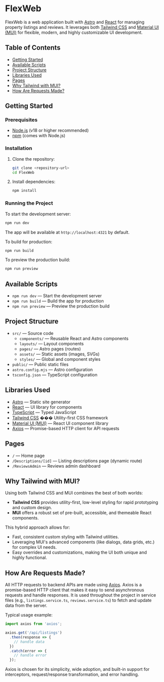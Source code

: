 # FlexWeb

FlexWeb is a web application built with [Astro](https://astro.build/) and [React](https://react.dev/) for managing property listings and reviews. It leverages both [Tailwind CSS](https://tailwindcss.com/) and [Material UI (MUI)](https://mui.com/) for flexible, modern, and highly customizable UI development.

## Table of Contents
- [Getting Started](#getting-started)
- [Available Scripts](#available-scripts)
- [Project Structure](#project-structure)
- [Libraries Used](#libraries-used)
- [Pages](#pages)
- [Why Tailwind with MUI?](#why-tailwind-with-mui)
- [How Are Requests Made?](#how-are-requests-made)

## Getting Started

### Prerequisites
- [Node.js](https://nodejs.org/) (v18 or higher recommended)
- [npm](https://www.npmjs.com/) (comes with Node.js)

### Installation
1. Clone the repository:
   ```bash
   git clone <repository-url>
   cd FlexWeb
   ```
2. Install dependencies:
   ```bash
   npm install
   ```

### Running the Project
To start the development server:
```bash
npm run dev
```
The app will be available at `http://localhost:4321` by default.

To build for production:
```bash
npm run build
```

To preview the production build:
```bash
npm run preview
```

## Available Scripts
- `npm run dev` — Start the development server
- `npm run build` — Build the app for production
- `npm run preview` — Preview the production build

## Project Structure
- `src/` — Source code
  - `components/` — Reusable React and Astro components
  - `layouts/` — Layout components
  - `pages/` — Astro pages (routes)
  - `assets/` — Static assets (images, SVGs)
  - `styles/` — Global and component styles
- `public/` — Public static files
- `astro.config.mjs` — Astro configuration
- `tsconfig.json` — TypeScript configuration

## Libraries Used
- [Astro](https://astro.build/) — Static site generator
- [React](https://react.dev/) — UI library for components
- [TypeScript](https://www.typescriptlang.org/) — Typed JavaScript
- [Tailwind CSS](https://tailwindcss.com/) ��� Utility-first CSS framework
- [Material UI (MUI)](https://mui.com/) — React UI component library
- [Axios](https://axios-http.com/) — Promise-based HTTP client for API requests

## Pages
- `/` — Home page
- `/Descriptions/[id]` — Listing descriptions page (dynamic route)
- `/ReviewsAdmin` — Reviews admin dashboard

## Why Tailwind with MUI?
Using both Tailwind CSS and MUI combines the best of both worlds:
- **Tailwind CSS** provides utility-first, low-level styling for rapid prototyping and custom design.
- **MUI** offers a robust set of pre-built, accessible, and themeable React components.

This hybrid approach allows for:
- Fast, consistent custom styling with Tailwind utilities.
- Leveraging MUI's advanced components (like dialogs, data grids, etc.) for complex UI needs.
- Easy overrides and customizations, making the UI both unique and highly functional.

## How Are Requests Made?
All HTTP requests to backend APIs are made using [Axios](https://axios-http.com/). Axios is a promise-based HTTP client that makes it easy to send asynchronous requests and handle responses. It is used throughout the project in service files (e.g., `listings.service.ts`, `reviews.service.ts`) to fetch and update data from the server.

Typical usage example:
```ts
import axios from 'axios';

axios.get('/api/listings')
  .then(response => {
    // handle data
  })
  .catch(error => {
    // handle error
  });
```

Axios is chosen for its simplicity, wide adoption, and built-in support for interceptors, request/response transformation, and error handling.
